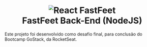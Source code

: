 <h1 align="center">
    <img alt="React FastFeet" src="https://i.ibb.co/wg7gtm2/Fast-Feet-Repo-IMG.png" />
    <br>
    FastFeet Back-End (NodeJS)
</h1>

Este projeto foi desenvolvido como desafio final, para conclusão do Bootcamp GoStack, da RocketSeat.
